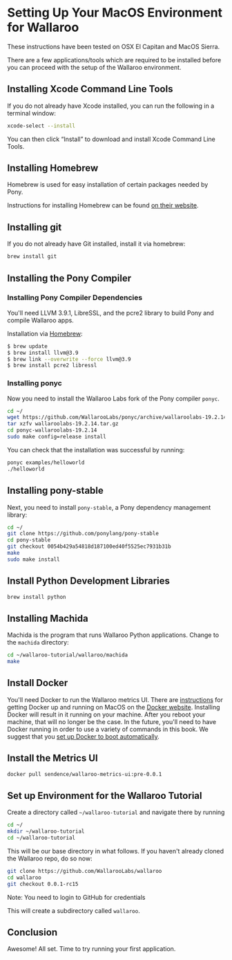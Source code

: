 # Setting Up Your MacOS Environment for Wallaroo

These instructions have been tested on OSX El Capitan and MacOS Sierra.

There are a few applications/tools which are required to be installed before you can proceed with the setup of the Wallaroo environment.

## Installing Xcode Command Line Tools

If you do not already have Xcode installed, you can run the following in a terminal window:

```bash
xcode-select --install
```

You can then click “Install” to download and install Xcode Command Line Tools.

## Installing Homebrew

Homebrew is used for easy installation of certain packages needed by Pony.

Instructions for installing Homebrew can be found [on their website](http://brew.sh/).

## Installing git

If you do not already have Git installed, install it via homebrew:

```bash
brew install git
```

## Installing the Pony Compiler

### Installing Pony Compiler Dependencies

You'll need LLVM 3.9.1, LibreSSL, and the pcre2 library to build Pony and compile Wallaroo apps.

Installation via [Homebrew](http://brew.sh):

```bash
$ brew update
$ brew install llvm@3.9
$ brew link --overwrite --force llvm@3.9
$ brew install pcre2 libressl
```

### Installing ponyc

Now you need to install the Wallaroo Labs fork of the Pony compiler `ponyc`.

```bash
cd ~/
wget https://github.com/WallarooLabs/ponyc/archive/wallaroolabs-19.2.14.tar.gz
tar xzfv wallaroolabs-19.2.14.tar.gz
cd ponyc-wallaroolabs-19.2.14
sudo make config=release install
```

You can check that the installation was successful by running:

```bash
ponyc examples/helloworld
./helloworld
```

## Installing pony-stable

Next, you need to install `pony-stable`, a Pony dependency management library:

```bash
cd ~/
git clone https://github.com/ponylang/pony-stable
cd pony-stable
git checkout 0054b429a54818d187100ed40f5525ec7931b31b
make
sudo make install
```

## Install Python Development Libraries

```bash
brew install python
```

## Installing Machida

Machida is the program that runs Wallaroo Python applications. Change to the `machida` directory:

```bash
cd ~/wallaroo-tutorial/wallaroo/machida
make
```

## Install Docker

You'll need Docker to run the Wallaroo metrics UI. There are [instructions](https://docs.docker.com/docker-for-mac/) for getting Docker up and running on MacOS on the [Docker website](https://docs.docker.com/docker-for-mac/). Installing Docker will result in it running on your machine. After you reboot your machine, that will no longer be the case. In the future, you'll need to have Docker running in order to use a variety of commands in this book. We suggest that you [set up Docker to boot automatically](https://docs.docker.com/docker-for-mac/#general).

## Install the Metrics UI

```bash
docker pull sendence/wallaroo-metrics-ui:pre-0.0.1
```

## Set up Environment for the Wallaroo Tutorial

Create a directory called `~/wallaroo-tutorial` and navigate there by running

```bash
cd ~/
mkdir ~/wallaroo-tutorial
cd ~/wallaroo-tutorial
```

This will be our base directory in what follows. If you haven't already
cloned the Wallaroo repo, do so now:

```bash
git clone https://github.com/WallarooLabs/wallaroo
cd wallaroo
git checkout 0.0.1-rc15
```

Note: You need to login to GitHub for credentials

This will create a subdirectory called `wallaroo`.

## Conclusion

Awesome! All set. Time to try running your first application.
